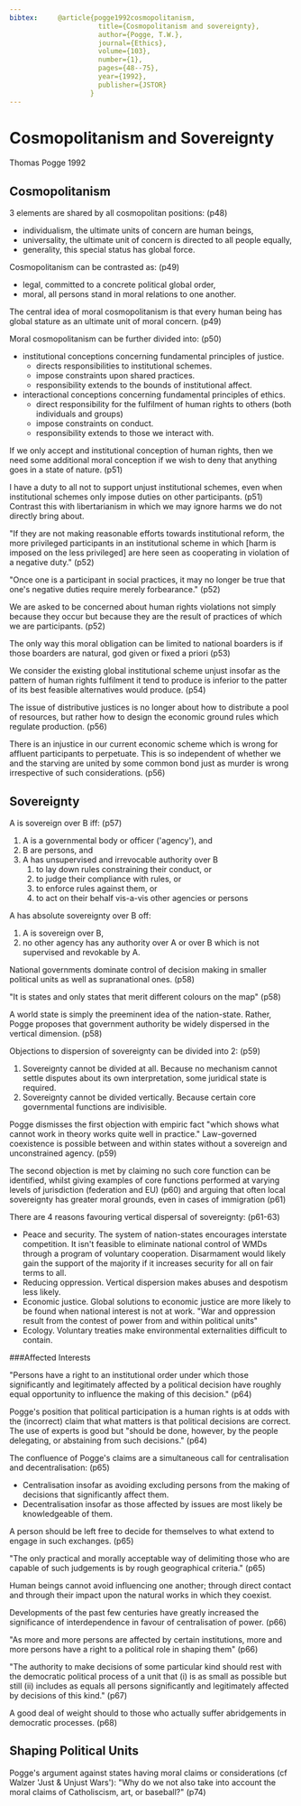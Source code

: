 ```yaml
---
bibtex: 	@article{pogge1992cosmopolitanism,
					  title={Cosmopolitanism and sovereignty},
					  author={Pogge, T.W.},
					  journal={Ethics},
					  volume={103},
					  number={1},
					  pages={48--75},
					  year={1992},
					  publisher={JSTOR}
					}
---
```



Cosmopolitanism and Sovereignty
===============================

Thomas Pogge 1992

Cosmopolitanism
---------------

3 elements are shared by all cosmopolitan positions: (p48)

- individualism, the ultimate units of concern are human beings,
- universality, the ultimate unit of concern is directed to all people equally,
- generality, this special status has global force.

Cosmopolitanism can be contrasted as: (p49)

- legal, committed to a concrete political global order,
- moral, all persons stand in moral relations to one another.

The central idea of moral cosmopolitanism is that every human being has global stature as an ultimate unit of moral concern. (p49)

Moral cosmopolitanism can be further divided into: (p50)

- institutional conceptions concerning fundamental principles of justice.
	- directs responsibilities to institutional schemes.
	- impose constraints upon shared practices.
	- responsibility extends to the bounds of institutional affect.
- interactional conceptions concerning fundamental principles of ethics.
	- direct responsibility for the fulfilment of human rights to others (both individuals and groups)
	- impose constraints on conduct.
	- responsibility extends to those we interact with.

If we only accept and institutional conception of human rights, then we need some additional moral conception if we wish to deny that anything goes in a state of nature. (p51)

I have a duty to all not to support unjust institutional schemes, even when institutional schemes only impose duties on other participants. (p51)  Contrast this with libertarianism in which we may ignore harms we do not directly bring about.

"If they are not making reasonable efforts towards institutional reform, the more privileged participants in an institutional scheme in which [harm is imposed on the less privileged] are here seen as cooperating in violation of a negative duty." (p52)

"Once one is a participant in social practices, it may no longer be true that one's negative duties require merely forbearance." (p52)

We are asked to be concerned about human rights violations not simply because they occur but because they are the result of practices of which we are participants. (p52)

The only way this moral obligation can be limited to national boarders is if those boarders are natural, god given or fixed a priori (p53)

We consider the existing global institutional scheme unjust insofar as the pattern of human rights fulfilment it tend to produce is inferior to the patter of its best feasible alternatives would produce. (p54)

The issue of distributive justices is no longer about how to distribute a pool of resources, but rather how to design the economic ground rules which regulate production. (p56)

There is an injustice in our current economic scheme which is wrong for affluent participants to perpetuate.  This is so independent of whether we and the starving are united by some common bond just as murder is wrong irrespective of such considerations. (p56)


Sovereignty
-----------

A is sovereign over B iff: (p57)

1. A is a governmental body or officer ('agency'), and
2. B are persons, and
3. A has unsupervised and irrevocable authority over B
	1. to lay down rules constraining their conduct, or
	2. to judge their compliance with rules, or
	3. to enforce rules against them, or
	4. to act on their behalf vis-a-vis other agencies or persons

A has absolute sovereignty over B off:

1. A is sovereign over B, 
2. no other agency has any authority over A or over B which is not supervised and revokable by A.

National governments dominate control of decision making in smaller political units as well as supranational ones. (p58)

"It is states and only states that merit different colours on the map" (p58)

A world state is simply the preeminent idea of the nation-state.  Rather, Pogge proposes that government authority be widely dispersed in the vertical dimension. (p58)

Objections to dispersion of sovereignty can be divided into 2: (p59)

1. Sovereignty cannot be divided at all.  Because no mechanism cannot settle disputes about its own interpretation, some juridical state is required.
2. Sovereignty cannot be divided vertically.  Because certain core governmental functions are indivisible.  

Pogge dismisses the first objection with empiric fact "which shows what cannot work in theory works quite well in practice."  Law-governed coexistence is possible between and within states without a sovereign and unconstrained agency. (p59)

The second objection is met by claiming no such core function can be identified, whilst giving examples of core functions performed at varying levels of jurisdiction (federation and EU) (p60) and arguing that often local sovereignty has greater moral grounds, even in cases of immigration (p61)

There are 4 reasons favouring vertical dispersal of sovereignty: (p61-63)

- Peace and security.  The system of nation-states encourages interstate competition.  It isn't feasible to eliminate national control of WMDs through a program of voluntary cooperation.  Disarmament would likely gain the support of the majority if it increases security for all on fair terms to all.
- Reducing oppression.  Vertical dispersion makes abuses and despotism less likely.
- Economic justice. Global solutions to economic justice are more likely to be found when national interest is not at work. "War and oppression result from the contest of power from and within political units"
- Ecology.  Voluntary treaties make environmental externalities difficult to contain.

###Affected Interests

"Persons have a right to an institutional order under which those significantly and legitimately affected by a political decision have roughly equal opportunity to influence the making of this decision." (p64)

Pogge's position that political participation is a human rights is at odds with the (incorrect) claim that what matters is that political decisions are correct. The use of experts is good but "should be done, however, by the people delegating, or abstaining from such decisions." (p64)

The confluence of Pogge's claims are a simultaneous call for centralisation and decentralisation: (p65)

- Centralisation insofar as avoiding excluding persons from the making of decisions that significantly affect them.  
- Decentralisation insofar as those affected by issues are most likely be knowledgeable of them.

A person should be left free to decide for themselves to what extend to engage in such exchanges. (p65)

"The only practical and morally acceptable way of delimiting those who are capable of such judgements is by rough geographical criteria." (p65)

Human beings cannot avoid influencing one another; through direct contact and through their impact upon the natural works in which they coexist.

Developments of the past few centuries have greatly increased the significance of interdependence in favour of centralisation of power. (p66)

"As more and more persons are affected by certain institutions, more and more persons have a right to a political role in shaping them" (p66)

"The authority to make decisions of some particular kind should rest with the democratic political process of a unit that (i) is as small as possible but still (ii) includes as equals all persons significantly and legitimately affected by decisions of this kind." (p67)

A good deal of weight should to those who actually suffer abridgements in democratic processes. (p68)


Shaping Political Units
-----------------------


Pogge's argument against states having moral claims or considerations (cf Walzer 'Just & Unjust Wars'): "Why do we not also take into account the moral claims of Catholiscism, art, or baseball?" (p74)



